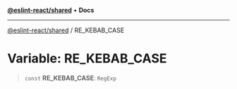 [**@eslint-react/shared**](../README.md) • **Docs**

***

[@eslint-react/shared](../README.md) / RE\_KEBAB\_CASE

# Variable: RE\_KEBAB\_CASE

> `const` **RE\_KEBAB\_CASE**: `RegExp`
